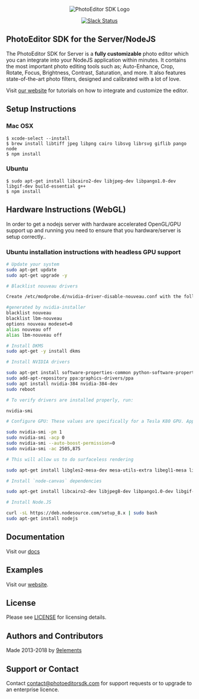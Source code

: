 <p align="center">
  <img src="http://static.photoeditorsdk.com/logo.png" alt="PhotoEditor SDK Logo"/>
</p>

<p align="center">
  <a href="https://pesdk-slack.herokuapp.com/">
    <img src="https://pesdk-slack.herokuapp.com/badge.svg" alt="Slack Status" />
  </a>
</p>

## PhotoEditor SDK for the Server/NodeJS
The PhotoEditor SDK for Server is a **fully customizable** photo editor which you can integrate into your NodeJS application within minutes.
It contains the most important photo editing tools such as;
Auto-Enhance, Crop, Rotate, Focus, Brightness, Contrast, Saturation, and more.
It also features state-of-the-art photo filters, designed and calibrated with a lot of love.

Visit [our website](https://www.photoeditorsdk.com) for tutorials on how to integrate and customize the editor.

## Setup Instructions


### Mac OSX

```shell
$ xcode-select --install
$ brew install libtiff jpeg libpng cairo libsvg librsvg giflib pango node
$ npm install
```

### Ubuntu
```shell
$ sudo apt-get install libcairo2-dev libjpeg-dev libpango1.0-dev libgif-dev build-essential g++
$ npm install
```


## Hardware Instructions (WebGL)
In order to get a nodejs server with hardware accelerated OpenGL/GPU support up and running you need to ensure that you hardware/server is setup correctly..

### Ubuntu installation instructions with headless GPU support


```sh
# Update your system
sudo apt-get update
sudo apt-get upgrade -y

# Blacklist nouveau drivers

Create /etc/modprobe.d/nvidia-driver-disable-nouveau.conf with the following contents:

#generated by nvidia-installer
blacklist nouveau
blacklist lbm-nouveau
options nouveau modeset=0
alias nouveau off
alias lbm-nouveau off

# Install DKMS
sudo apt-get -y install dkms

# Install NVIDIA drivers

sudo apt-get install software-properties-common python-software-properties
sudo add-apt-repository ppa:graphics-drivers/ppa
sudo apt install nvidia-384 nvidia-384-dev
sudo reboot

# To verify drivers are installed properly, run:

nvidia-smi

# Configure GPU: These values are specifically for a Tesla K80 GPU. Applying these settings to a different GPU might damage it.

sudo nvidia-smi -pm 1
sudo nvidia-smi -acp 0
sudo nvidia-smi --auto-boost-permission=0
sudo nvidia-smi -ac 2505,875

# This will allow us to do surfaceless rendering

sudo apt-get install libgles2-mesa-dev mesa-utils-extra libegl1-mesa libegl1-mesa-dev

# Install `node-canvas` dependencies

sudo apt-get install libcairo2-dev libjpeg8-dev libpango1.0-dev libgif-dev build-essential g++

# Install Node.JS

curl -sL https://deb.nodesource.com/setup_8.x | sudo bash
sudo apt-get install nodejs
```

## Documentation
Visit our [docs](https://docs.photoeditorsdk.com)

## Examples
Visit our [website](https://www.photoeditorsdk.com/).


## License
Please see [LICENSE](https://github.com/imgly/pesdk-server-build/blob/master/LICENSE.md) for licensing details.

## Authors and Contributors
Made 2013-2018 by [9elements](http://www.9elements.com)

## Support or Contact
Contact contact@photoeditorsdk.com for support requests or to upgrade to an enterprise licence.
